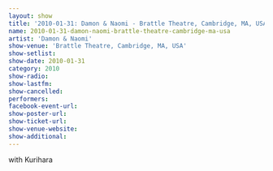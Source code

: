 ```yaml
---
layout: show
title: '2010-01-31: Damon & Naomi - Brattle Theatre, Cambridge, MA, USA'
name: 2010-01-31-damon-naomi-brattle-theatre-cambridge-ma-usa
artist: 'Damon & Naomi'
show-venue: 'Brattle Theatre, Cambridge, MA, USA'
show-setlist: 
show-date: 2010-01-31
category: 2010
show-radio: 
show-lastfm: 
show-cancelled: 
performers: 
facebook-event-url: 
show-poster-url: 
show-ticket-url: 
show-venue-website: 
show-additional: 
---
```


with Kurihara